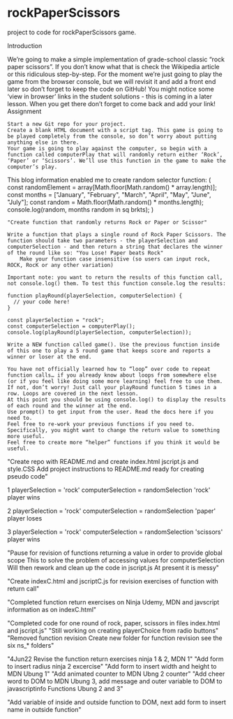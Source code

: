 # rockPaperScissors
project to code for rockPaperScissors game.

Introduction

We’re going to make a simple implementation of grade-school classic “rock paper scissors”. If you don’t know what that is check the Wikipedia article or this ridiculous step-by-step. For the moment we’re just going to play the game from the browser console, but we will revisit it and add a front end later so don’t forget to keep the code on GitHub! You might notice some ‘view in browser’ links in the student solutions - this is coming in a later lesson. When you get there don’t forget to come back and add your link!
Assignment

    Start a new Git repo for your project.
    Create a blank HTML document with a script tag. This game is going to be played completely from the console, so don’t worry about putting anything else in there.
    Your game is going to play against the computer, so begin with a function called computerPlay that will randomly return either ‘Rock’, ‘Paper’ or ‘Scissors’. We’ll use this function in the game to make the computer’s play.

  This blog information enabled me to create random selector function:
    (  const randomElement = array[Math.floor(Math.random() * array.length)]; 
    const months = ["January", "February", "March", "April", "May", "June", "July"];
    const random = Math.floor(Math.random() * months.length);
    console.log(random, months random in sq brkts);   )

    "Create function that randomly returns Rock or Paper or Scissor"

    Write a function that plays a single round of Rock Paper Scissors. The function should take two parameters - the playerSelection and computerSelection - and then return a string that declares the winner of the round like so: "You Lose! Paper beats Rock"
        Make your function case insensitive (so users can input rock, ROCK, RocK or any other variation)

    Important note: you want to return the results of this function call, not console.log() them. To test this function console.log the results:

    function playRound(playerSelection, computerSelection) {
      // your code here!
    }

    const playerSelection = "rock";
    const computerSelection = computerPlay();
    console.log(playRound(playerSelection, computerSelection));

    Write a NEW function called game(). Use the previous function inside of this one to play a 5 round game that keeps score and reports a winner or loser at the end.

    You have not officially learned how to “loop” over code to repeat function calls… if you already know about loops from somewhere else (or if you feel like doing some more learning) feel free to use them. If not, don’t worry! Just call your playRound function 5 times in a row. Loops are covered in the next lesson.
    At this point you should be using console.log() to display the results of each round and the winner at the end.
    Use prompt() to get input from the user. Read the docs here if you need to.
    Feel free to re-work your previous functions if you need to. Specifically, you might want to change the return value to something more useful.
    Feel free to create more “helper” functions if you think it would be useful.


"Create repo with README.md and create index.html jscript.js and style.CSS Add project instructions to README.md ready for creating pseudo code"

1 playerSelection = 'rock'
computerSelection = randomSelection 'rock'
player wins

2 playerSelection = 'rock'
computerSelection = randomSelection 'paper'
player loses

3 playerSelection = 'rock'
computerSelection = randomSelection 'scissors'
player wins

"Pause for revision of functions returning a value in order to provide global scope This to solve the problem of accessing values for computerSelection Will then rework and clean up the code in jscript.js At present it is messy" 

"Create indexC.html and jscriptC.js for revision exercises of function with return call" 

"Completed function return exercises on Ninja Udemy, MDN and javscript information as on indexC.html"

"Completed code for one round of rock, paper, scissors in files index.html and jscript.js"
"Still working on creating playerChoice from radio buttons"
"Removed function revision Create new folder for function revision see the six ns_* folders"

"4Jun22 Revise the function return exercises ninja 1 & 2, MDN 1"
"Add form to insert radius ninja 2 excercise"
"Add form to insert width and height to MDN Ubung 1"
"Add animated counter to MDN Ubng 2 counter"
"Add cheer word to DOM to MDN Ubung 3, add message and outer variable to DOM to javascriptinfo Functions Ubung 2 and 3"

"Add variable of inside and outside function to DOM, next add form to insert name in outside function"